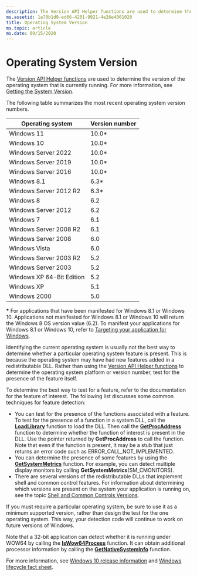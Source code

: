 ```yaml
---
description: The Version API Helper functions are used to determine the version of the operating system that is currently running. For more information, see Getting the System Version.
ms.assetid: 1a70b1d9-ed66-4201-9921-4e26e4001020
title: Operating System Version
ms.topic: article
ms.date: 09/15/2020
---
```


# Operating System Version

The [Version API Helper functions](version-helper-apis.md) are used to determine the version of the operating system that is currently running. For more information, see [Getting the System Version](getting-the-system-version.md).

The following table summarizes the most recent operating system version numbers.

| Operating system | Version number |
|------------------|----------------|
| Windows 11       | 10.0\*         |
| Windows 10       | 10.0\*         |
| Windows Server 2022 | 10.0\*      |
| Windows Server 2019 | 10.0\*      |
| Windows Server 2016 | 10.0\*      |
| Windows 8.1      | 6.3\*          |
| Windows Server 2012 R2 | 6.3\*    |
| Windows 8        | 6.2            |
| Windows Server 2012 | 6.2         |
| Windows 7        | 6.1            |
| Windows Server 2008 R2 | 6.1      |
| Windows Server 2008 | 6.0         |
| Windows Vista    | 6.0            |
| Windows Server 2003 R2 | 5.2      |
| Windows Server 2003 | 5.2         |
| Windows XP 64-Bit Edition | 5.2   |
| Windows XP | 5.1                  |
| Windows 2000     | 5.0            |

**\*** For applications that have been manifested for Windows 8.1 or Windows 10. Applications not manifested for Windows 8.1 or Windows 10 will return the Windows 8 OS version value (6.2). To manifest your applications for Windows 8.1 or Windows 10, refer to [Targeting your application for Windows](targeting-your-application-at-windows-8-1.md).<br/>

Identifying the current operating system is usually not the best way to determine whether a particular operating system feature is present. This is because the operating system may have had new features added in a redistributable DLL. Rather than using the [Version API Helper functions](version-helper-apis.md) to determine the operating system platform or version number, test for the presence of the feature itself.

To determine the best way to test for a feature, refer to the documentation for the feature of interest. The following list discusses some common techniques for feature detection:

- You can test for the presence of the functions associated with a feature. To test for the presence of a function in a system DLL, call the [**LoadLibrary**](/windows/desktop/api/libloaderapi/nf-libloaderapi-loadlibrarya) function to load the DLL. Then call the [**GetProcAddress**](/windows/desktop/api/libloaderapi/nf-libloaderapi-getprocaddress) function to determine whether the function of interest is present in the DLL. Use the pointer returned by **GetProcAddress** to call the function. Note that even if the function is present, it may be a stub that just returns an error code such as ERROR\_CALL\_NOT\_IMPLEMENTED.
- You can determine the presence of some features by using the [**GetSystemMetrics**](/windows/desktop/api/winuser/nf-winuser-getsystemmetrics) function. For example, you can detect multiple display monitors by calling **GetSystemMetrics**(SM\_CMONITORS).
- There are several versions of the redistributable DLLs that implement shell and common control features. For information about determining which versions are present on the system your application is running on, see the topic [Shell and Common Controls Versions](/previous-versions/windows/desktop/legacy/bb776779(v=vs.85)).

If you must require a particular operating system, be sure to use it as a minimum supported version, rather than design the test for the one operating system. This way, your detection code will continue to work on future versions of Windows.

Note that a 32-bit application can detect whether it is running under WOW64 by calling the [**IsWow64Process**](/windows/desktop/api/wow64apiset/nf-wow64apiset-iswow64process) function. It can obtain additional processor information by calling the [**GetNativeSystemInfo**](/windows/win32/api/sysinfoapi/nf-sysinfoapi-getnativesysteminfo) function.

For more information, see [Windows 10 release information](/windows/release-information/) and [Windows lifecycle fact sheet](https://support.microsoft.com/help/13853/windows-lifecycle-fact-sheet).

